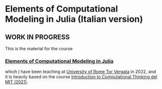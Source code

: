 # Elements of Computational Modeling in Julia (Italian version)

## **WORK IN PROGRESS**

This is the material for the course 

### [Elements of Computational Modeling in Julia](https://natema.github.io/ECMJ-it/)

which [I](https://www-sop.inria.fr/members/Emanuele.Natale/) have been teaching at [University of Rome Tor Vergata](https://en.wikipedia.org/wiki/University_of_Rome_Tor_Vergata) in 2022, and it is heavily based on the course [Introduction to Computational Thinking del MIT (2021)](https://computationalthinking.mit.edu/Spring21/).
